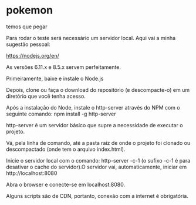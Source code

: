 # pokemon
temos que pegar

Para rodar o teste será necessário um servidor local. Aqui vai a minha sugestão pessoal:

https://nodejs.org/en/

As versões 6.11.x e 8.5.x servem perfeitamente.

Primeiramente, baixe e instale o Node.js

Depois, clone ou faça o download do repositório (e descompacte-o) em um diretório que você tenha acesso.

Após a instalação do Node, instale o http-server através do NPM com o seguinte comando: npm install -g http-server

http-server é um servidor básico que supre a necessidade de executar o projeto.

Vá, pela linha de comando, até a pasta raiz de onde o projeto foi clonado ou descompactado (onde tem o arquivo index.html).

Inicie o servidor local com o comando: http-server -c-1 (o sufixo -c-1 é para desativar o cache do servidor).O servidor vai, automaticamente, iniciar em http://localhost:8080

Abra o browser e conecte-se em localhost:8080.

Alguns scripts são de CDN, portanto, conexão com a internet é obrigatória.
